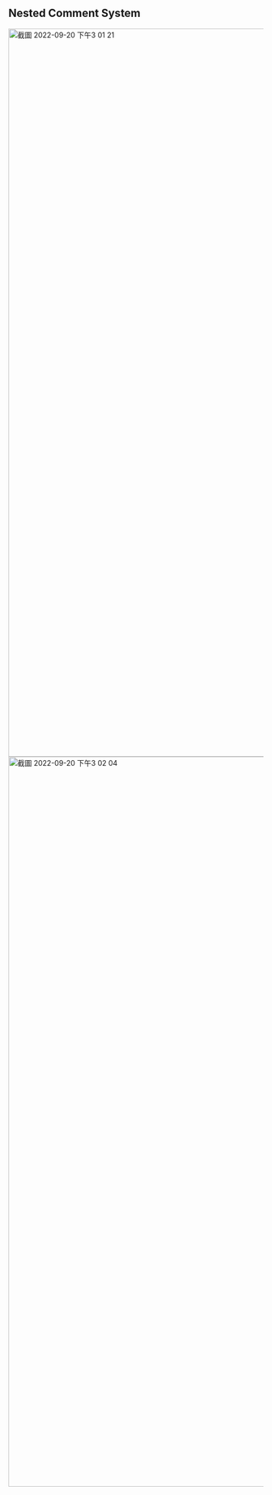
## Nested Comment System
<img width="1436" alt="截圖 2022-09-20 下午3 01 21" src="https://user-images.githubusercontent.com/74034793/191193818-96043f21-11bc-495e-914d-d49415a6ec27.png">
<img width="1440" alt="截圖 2022-09-20 下午3 02 04" src="https://user-images.githubusercontent.com/74034793/191193860-6dba56d7-f73f-4a7d-aeec-38d0c2b13326.png">
